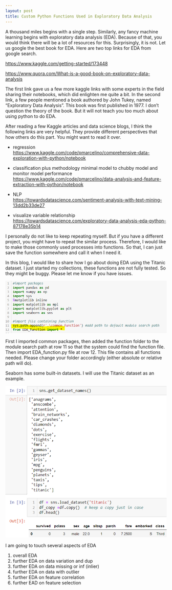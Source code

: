 ```yaml
---
layout: post
title: Custom Python Functions Used in Exploratory Data Analysis
---
```


A thousand miles begins with a single step. Similarly, any fancy machine learning begins with  exploratory data analysis (EDA). Because of that, you would think there will be a lot of resources for this. Surprisingly, it is not. Let us google the best book for EDA.  Here are two top links for EDA from google search.  

<https://www.kaggle.com/getting-started/173448>

<https://www.quora.com/What-is-a-good-book-on-exploratory-data-analysis>

The first link gave us a few more kaggle links with some experts in the field sharing their notebooks, which did enlighten me quite a bit. In the second link, a few people mentioned a book authored by John Tukey, named “Exploratory Data Analysis”. This book was first published in 1977. I don’t question the theory of the book. But it will not teach you too much about using python to do EDA.   

After reading a few Kaggle articles and data science blogs, I think the following links are very helpful. They provide different perspectives that how others do this part.  You might want to read it over.    

* regression  
<https://www.kaggle.com/code/pmarcelino/comprehensive-data-exploration-with-python/notebook>  

* classification  plus methodology  minimal model to chubby model and monitor model performance   
<https://www.kaggle.com/code/pmarcelino/data-analysis-and-feature-extraction-with-python/notebook>

* NLP  
<https://towardsdatascience.com/sentiment-analysis-with-text-mining-13dd2b33de27>

* visualize  variable relationship  
<https://towardsdatascience.com/exploratory-data-analysis-eda-python-87178e35b14>  

I personally do not like to keep repeating myself. But if you have a different project, you might have to repeat the similar process. Therefore, I would like to make those commonly used processes into functions. So that, I can just save the function somewhere and call it when I need it.  

In this blog, I would like to share how I go about doing EDA using the Titanic dataset. I just started my collections, these functions are not fully tested. So they might be buggy.  Please let me know if you have issues.    

<img src="/images/blog49/1package.PNG">  

First I imported common packages, then added the function folder to the module search path at row 11 so that the system could find the function file.  Then import EDA_function.py  file at row 12. This file  contains all functions needed. Please change your folder accordingly (either absolute or relative  path will do).  

Seaborn has some built-in datasets. I will use the Titanic dataset as an example.  

<img src="/images/blog49/2importdataset.PNG">  

I am going to touch several aspects of EDA  
1.  overall EDA  
2.  further EDA on data variation and dup  
3.  further EDA on data missing or inf  (inlier)  
4.  further EDA on data with outlier   
5.  further EDA on feature correlation  
6.  further EAD on feature selection  







